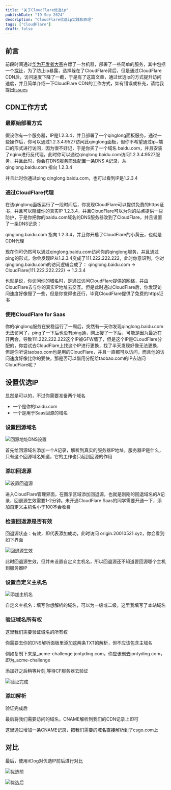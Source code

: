 ```yaml
---
title: "关于CloudFlare优选ip"
publishDate: "19 Sep 2024"
description: "CloudFlare优选ip实践和原理"
tags: ["CloudFlare"]
draft: false
---
```


## 前言

前段时间通过[华为开发者大赛](https://jontyding.com/posts/i-got-free-huawei-vps/)白嫖了一台机器，部署了一些简单的服务，其中包括一个[探针](https://probe.jontyding.com)，为了防止ip暴露，选择躲在了CloudFlare背后，但是通过CloudFlare CDN后，访问速度下降了一截，于是有了这篇文章，通过优选ip的方式提升访问速度，并且简单介绍一下CloudFlare CDN的工作方式，如有错误或补充，请给我提出[issues](https://github.com/langchou/langchou.github.io/issues/new)


## CDN工作方式


### 最原始部署方式
假设你有一个服务器，IP是1.2.3.4，并且部署了一个qinglong面板服务，通过一些操作后，你可以通过1.2.3.4:9527访问此qinglong面板，但你不希望通过ip+端口的形式进行访问，因为很不好记，于是你买了一个域名 baidu.com，并且安装了nginx进行反代理，此时你可以通过qinglong.baidu.com访问1.2.3.4:9527服务，并且此时，你会在DNS服务商处配置一条DNS A记录，从qinglong.baidu.com 指向 1.2.3.4

并且此时你通过ping qinglong.baidu.com，也可以看到IP是1.2.3.4


### 通过CloudFlare代理
在该qinglong面板运行了一段时间后，你发现CloudFlare可以提供免费的https证书，并且可以隐藏你的真实IP 1.2.3.4，并且CloudFlare可以为你的站点提供一些防护，于是你把你的baidu.com域名的DNS服务器改到了CloudFlare，并且设置了一条DNS记录：

qinglong.baidu.com 指向 1.2.3.4，并且你开启了CloudFlare的小黄云，也就是CDN代理

现在你可仍然可以通过qinglong.baidu.com访问你的qinglong服务，并且通过ping的形式，你会发现IP从1.2.3.4变成了111.222.222.222，此时你意识到，你对qinglong.baidu.com的访问逻辑变成了： 
qinglong.baidu.com -> CloudFlare(111.222.222.222) -> 1.2.3.4

也就是说，你访问你的域名时，是通过访问CloudFlare提供的网络，并由CloudFlare去与你的真实IP地址去交互。但是此时通过CloudFlare后，你发现访问速度好像慢了一些，但是你觉得也还行，毕竟CloudFlare提供了免费的https证书


### 使用CloudFlare for Saas
你的qinglong服务在安稳运行了一周后，突然有一天你发现qinglong.baidu.com无法访问了，ping了一下后也没有ping通，网上搜了一下后，可能是因为最近在开两会，导致111.222.222.222这个IP被GFW墙了，但是这个IP是CLoudFlare分配的，你尝试去CloudFlare上找这个IP进行更换，找了半天发现好像无法更换，但是你听说taobao.com也是用的CloudFlare，并且一直都可以访问，而且他的访问速度好像比你的要快，那是否可以借用分配给taobao.com的IP去访问CloudFlare呢？

## 设置优选IP

显然是可以的，不过你需要准备两个域名

- 一个是你的baidu.com
- 一个是用于Saas回源的域名

### 设置回源域名

![回源地址DNS设置](https://img.jontyding.com/jonty-imgs/2024/09/a204994713e984d21a2740713ed094e2.png)

首先给回源域名添加一个A记录，解析到真实的服务器IP地址，服务器IP是什么，只有这个回源域名知道，它的工作也只起到回源的作用


### 添加回退源


![设置回退源](https://img.jontyding.com/jonty-imgs/2024/09/d1b4d13edfce90ce7a14e6789bcd34bf.png)

进入CloudFlare管理界面，在图示区域添加回退源，也就是刚刚的回退域名的A记录，回退源生效需要1-2分钟。未开通CloudFlare Saas的同学需要开通一下，添加自定义主机名小于100不会收费


### 检查回退源是否有效
回退源状态：有效，即代表添加成功，此时访问 origin.20010521.xyz，你会看到如下界面

![回退源生效](https://img.jontyding.com/jonty-imgs/2024/09/24377a5ed841b20ad364da2283014b13.png)

此时回退源生效，但并未设置自定义主机名，所以回退源还不知道要回源哪个主机到服务器IP

### 设置自定义主机名

![添加主机名](https://img.jontyding.com/jonty-imgs/2024/09/cab4bbf2fad51d18b7bffd37cfc55178.png)

自定义主机名：填写你想解析的域名，可以为一级或二级，这里我填写了本站域名

### 验证域名所有权

这里我们需要验证域名的所有权

你需要去你的DNS解析面板里添加这两条TXT的解析，但不应该包含主域名

例如复制下来是_acme-challenge.jontyding.com，你应该删去jontyding.com，即为_acme-challenge

添加好之后稍等片刻,等待CF服务器去验证

![验证完成](https://img.jontyding.com/jonty-imgs/2024/09/72f74694e39570fa6a4eb49e78ddfff6.png)

### 添加解析

验证完成后

最后将我们需要访问的域名，CNAME解析到我们的CDN记录上即可

这里通过增加一条CNAME记录，把我们需要的域名直接解析到了csgo.com上



## 对比

最后，使用itDog对优选IP前后进行对比

![优选前](https://img.jontyding.com/jonty-imgs/2024/09/5ab6ac74d74c567d5f5908e7d1448a45.png)

![优选后](https://img.jontyding.com/jonty-imgs/2024/09/10294f079077c3ad8dbccc7d50d08439.png)